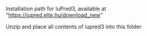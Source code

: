 Installation path for IuPred3, available at "https://iupred.elte.hu/download_new"

Unzip and place all contents of iupred3 into this folder